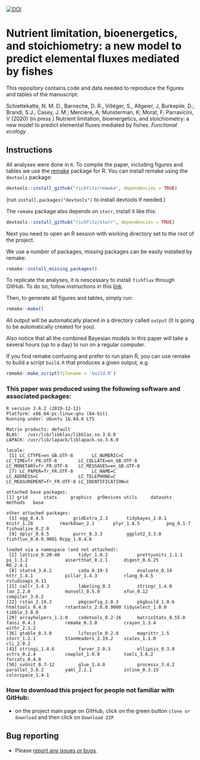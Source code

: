 [![DOI](https://zenodo.org/badge/256277906.svg)](https://zenodo.org/badge/latestdoi/256277906)



# Nutrient limitation, bioenergetics, and stoichiometry: a new model to predict elemental fluxes mediated by fishes

This repository contains code and data needed to reproduce the figures and tables of the manuscript:

Schiettekatte, N. M. D., Barneche, D. R., Villéger, S., Allgeier, J, Burkepile, D.; Brandl, S.J., Casey, J. M.; Mercière, A; Munsterman, K; Morat, F; Parravicini, V (2020) (in press.) Nutrient limitation, bioenergetics, and stoichiometry: a new model to predict elemental fluxes mediated by fishes. *Functional ecology*

## Instructions

All analyses were done in `R`. To compile the paper, including figures and tables we use the [remake](https://github.com/richfitz/remake) package for R. You can install remake using the `devtools` package:

```r
devtools::install_github("richfitz/remake", dependencies = TRUE)
```
(run `install.packages("devtools")` to install devtools if needed.)

The `remake` package also depends on `storr`, install it like this:
```r
devtools::install_github("richfitz/storr", dependencies = TRUE)
```

Next you need to open an R session with working directory set to the root of the project.

We use a number of packages, missing packages can be easily installed by remake:

```r
remake::install_missing_packages()
```

To replicate the analyses, it is nescessary to install `fishflux` through GitHub. To do so, follow instructions in this [link](https://github.com/nschiett/fishflux).

Then, to generate all figures and tables, simply run:

```r
remake::make()
```

All output will be automatically placed in a directory called `output` (it is going to be automatically created for you).

Also notice that all the combined Bayesian models in this paper will take a several hours (up to a day) to run on a regular computer.

If you find remake confusing and prefer to run plain R, you can use remake to build a script `build.R` that produces a given output, e.g.

```r
remake::make_script(filename = 'build.R')
```

### This paper was produced using the following software and associated packages:
```
R version 3.6.2 (2019-12-12)
Platform: x86_64-pc-linux-gnu (64-bit)
Running under: Ubuntu 16.04.6 LTS

Matrix products: default
BLAS:   /usr/lib/libblas/libblas.so.3.6.0
LAPACK: /usr/lib/lapack/liblapack.so.3.6.0

locale:
 [1] LC_CTYPE=en_GB.UTF-8       LC_NUMERIC=C               LC_TIME=fr_FR.UTF-8        LC_COLLATE=en_GB.UTF-8     LC_MONETARY=fr_FR.UTF-8    LC_MESSAGES=en_GB.UTF-8   
 [7] LC_PAPER=fr_FR.UTF-8       LC_NAME=C                  LC_ADDRESS=C               LC_TELEPHONE=C             LC_MEASUREMENT=fr_FR.UTF-8 LC_IDENTIFICATION=C       

attached base packages:
[1] grid      stats     graphics  grDevices utils     datasets  methods   base     

other attached packages:
 [1] egg_0.4.5           gridExtra_2.3       tidybayes_2.0.1     knitr_1.28          rmarkdown_2.1       plyr_1.8.5          png_0.1-7           fishualize_0.2.0   
 [9] dplyr_0.8.5         purrr_0.3.3         ggplot2_3.3.0       fishflux_0.0.0.9001 Rcpp_1.0.4.6       

loaded via a namespace (and not attached):
 [1] lattice_0.20-40       tidyr_1.0.2           prettyunits_1.1.1     ps_1.3.2              assertthat_0.2.1      digest_0.6.25         R6_2.4.1             
 [8] stats4_3.6.2          coda_0.19-3           evaluate_0.14         httr_1.4.1            pillar_1.4.3          rlang_0.4.5           rstudioapi_0.11      
[15] callr_3.4.3           labeling_0.3          stringr_1.4.0         loo_2.2.0             munsell_0.5.0         xfun_0.12             compiler_3.6.2       
[22] rstan_2.19.3          pkgconfig_2.0.3       pkgbuild_1.0.6        htmltools_0.4.0       rstantools_2.0.0.9000 tidyselect_1.0.0      tibble_3.0.0         
[29] arrayhelpers_1.1-0    codetools_0.2-16      matrixStats_0.55.0    fansi_0.4.1           remake_0.3.0          crayon_1.3.4          withr_2.1.2          
[36] gtable_0.3.0          lifecycle_0.2.0       magrittr_1.5          storr_1.2.1           StanHeaders_2.19.2    scales_1.1.0          cli_2.0.2            
[43] stringi_1.4.6         farver_2.0.3          ellipsis_0.3.0        vctrs_0.2.4           cowplot_1.0.0         tools_3.6.2           forcats_0.4.0        
[50] svUnit_0.7-12         glue_1.4.0            processx_3.4.2        parallel_3.6.2        yaml_2.2.1            inline_0.3.15         colorspace_1.4-1         
```

### How to download this project for people not familiar with GitHub:  
* on the project main page on GitHub, click on the green button `clone or download` and then click on `Download ZIP`  

## Bug reporting
* Please [report any issues or bugs](https://github.com/nschiett/FishStoichModel/issues).
